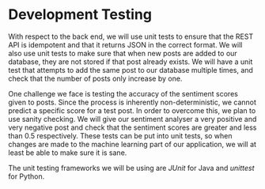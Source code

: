 # Development Testing

With respect to the back end, we will use unit tests to ensure that the REST API is idempotent and that it returns JSON in the correct format. We will also use unit tests to make sure that when new posts are added to our database, they are not stored if that post already exists. We will have a unit test that attempts to add the same post to our database multiple times, and check that the number of posts only increase by one.

One challenge we face is testing the accuracy of the sentiment scores given to posts. Since the process is inherently non-deterministic, we cannot predict a specific score for a test post. In order to overcome this, we plan to use sanity checking. We will give our sentiment analyser a very positive and very negative post and check that the sentiment scores are greater and less than 0.5 respectively. These tests can be put into unit tests, so when changes are made to the machine learning part of our application, we will at least be able to make sure it is sane.

The unit testing frameworks we will be using are *JUnit* for Java and *unittest* for Python.
